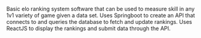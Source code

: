 Basic elo ranking system software that can be used to measure skill in any 1v1 variety of game given a data set. Uses Springboot to create an API that connects to and queries the database to fetch and update rankings. Uses ReactJS to display the rankings and submit data through the API.
